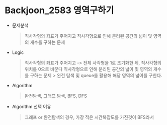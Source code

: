 # Backjoon_2583 영역구하기

* 문제분석
    > 직사각형의 좌표가 주어지고
    > 직사각형으로 인해 분리된 공간의 넓이 및 영역의 개수를 구하는 문제

* Logic
    > 직사각형의 좌표가 주어지고 -> 전체 사각형을 1로 초기화한 뒤, 직사각형의 위치를 0으로 바꾼다
    > 직사각형으로 인해 분리된 공간의 넓이 및 영역의 개수를 구하는 문제
        > 완전 탐색 및 queue를 활용해 해당 영역의 넓이를 구한다.

* Algorithm
    > 완전탐색, 그래프 탐색, BFS, DFS

* Algorithm 선택 이유
    > 그래프 or 완전탐색의 경우, 가장 적은 시간복잡도를 가진것이 BFS라서